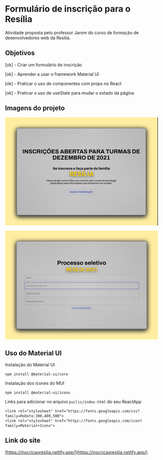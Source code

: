 # Formulário de inscrição para o Resília

Atividade proposta pelo professor Jarom do curso de formação de desenvolvedores web da Resília.

## Objetivos

[ok] - Criar um formulário de inscrição

[ok] - Aprender a usar o framework Material UI

[ok] - Praticar o uso de componentes com props no React

[ok] - Praticar o uso de useState para mudar o estado da página

## Imagens do projeto

![image1](./src/assets/img/resiliaform1.png)

![image2](./src/assets/img/resiliaform2.png)

## Uso do Material UI

Instalação do Material UI
```
npm install @material-ui/core
```

Instalação dos ícones do MUI
```
npm install @material-ui/icons
```

Links para adicionar no arquivo `puclic/index.html` do seu ReactApp
```
<link rel="stylesheet" href="https://fonts.googleapis.com/css?family=Roboto:300,400,500">
<link rel="stylesheet" href="https://fonts.googleapis.com/icon?family=Material+Icons">
```

## Link do site

[https://inscricaoresilia.netlify.app/](https://inscricaoresilia.netlify.app/)